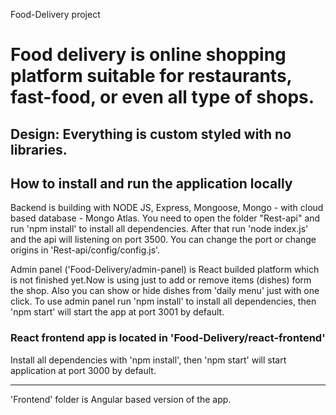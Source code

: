 Food-Delivery project
# Food delivery is online shopping platform suitable for restaurants, fast-food, or even all type of shops.

## Design: Everything is custom styled with no libraries.

## How to install and run the application locally

Backend is building with NODE JS, Express, Mongoose, Mongo - with cloud based database - Mongo Atlas.
You need to open the folder "Rest-api" and run 'npm install' to install all dependencies. 
After that run 'node index.js' and the api will listening on port 3500.
You can change the port or change origins in 'Rest-api/config/config.js'.

Admin panel ('Food-Delivery/admin-panel) is React builded platform which is not finished yet.Now is using just to add or remove items (dishes) form the shop.
Also you can show or hide dishes from 'daily menu' just with one click.
To use admin panel run 'npm install' to install all dependencies, then 'npm start' will start the app at port 3001 by default.

### React frontend app is located in 'Food-Delivery/react-frontend'
Install all dependencies with 'npm install', then 'npm start' will start application at port 3000 by default.


------------------------------------------------------------------

'Frontend' folder is Angular based version of the app.
